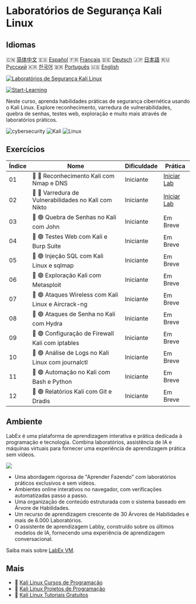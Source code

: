 # Laboratórios de Segurança Kali Linux

## Idiomas

🇨🇳 [简体中文](README_zh.md) 🇪🇸 [Español](README_es.md) 🇫🇷 [Français](README_fr.md) 🇩🇪 [Deutsch](README_de.md) 🇯🇵 [日本語](README_ja.md) 🇷🇺 [Русский](README_ru.md) 🇰🇷 [한국어](README_ko.md) 🇧🇷 [Português](README_pt.md) 🇺🇸 [English](README.md) 

[![Laboratórios de Segurança Kali Linux](https://cover-creator.labex.io/kali-linux-security-labs.png?lang=pt)](https://labex.io/pt/courses/kali-linux-security-labs)

[![Start-Learning](https://img.shields.io/badge/Start-Learning-whitesmoke?style=for-the-badge)](https://labex.io/pt/courses/kali-linux-security-labs)

Neste curso, aprenda habilidades práticas de segurança cibernética usando o Kali Linux. Explore reconhecimento, varredura de vulnerabilidades, quebra de senhas, testes web, exploração e muito mais através de laboratórios práticos.

![cybersecurity](https://img.shields.io/badge/cybersecurity-whitesmoke?style=for-the-badge&logo=cybersecurity)
![Kali](https://img.shields.io/badge/Kali-whitesmoke?style=for-the-badge&logo=kali)
![Linux](https://img.shields.io/badge/Linux-whitesmoke?style=for-the-badge&logo=linux)


## Exercícios

|   Índice | Nome                                                  | Dificuldade   | Prática                                                                                                                    |
|----------|-------------------------------------------------------|---------------|----------------------------------------------------------------------------------------------------------------------------|
|       01 | 📖 🔵 Reconhecimento Kali com Nmap e DNS              | Iniciante     | <a target='_blank' href='https://labex.io/pt/tutorials/kali-kali-reconnaissance-with-nmap-and-dns-552298'>Iniciar Lab</a>  |
|       02 | 📖 🔵 Varredura de Vulnerabilidades no Kali com Nikto | Iniciante     | <a target='_blank' href='https://labex.io/pt/tutorials/kali-kali-vulnerability-scanning-with-nikto-552301'>Iniciar Lab</a> |
|       03 | 📖 🟢 Quebra de Senhas no Kali com John               | Iniciante     | Em Breve                                                                                                                   |
|       04 | 📖 🟢 Testes Web com Kali e Burp Suite                | Iniciante     | Em Breve                                                                                                                   |
|       05 | 📖 🟢 Injeção SQL com Kali Linux e sqlmap             | Iniciante     | Em Breve                                                                                                                   |
|       06 | 📖 🟢 Exploração Kali com Metasploit                  | Iniciante     | Em Breve                                                                                                                   |
|       07 | 📖 🟢 Ataques Wireless com Kali Linux e Aircrack-ng   | Iniciante     | Em Breve                                                                                                                   |
|       08 | 📖 🟢 Ataques de Senha no Kali com Hydra              | Iniciante     | Em Breve                                                                                                                   |
|       09 | 📖 🟢 Configuração de Firewall Kali com iptables      | Iniciante     | Em Breve                                                                                                                   |
|       10 | 📖 🟢 Análise de Logs no Kali Linux com journalctl    | Iniciante     | Em Breve                                                                                                                   |
|       11 | 📖 🟢 Automação no Kali com Bash e Python             | Iniciante     | Em Breve                                                                                                                   |
|       12 | 📖 🟢 Relatórios Kali com Git e Dradis                | Iniciante     | Em Breve                                                                                                                   |

## Ambiente

LabEx é uma plataforma de aprendizagem interativa e prática dedicada à programação e tecnologia. Combina laboratórios, assistência de IA e máquinas virtuais para fornecer uma experiência de aprendizagem prática sem vídeos.

![](https://tutorial-screenshot.getvm.io/images/vm-1725247253.png)

- Uma abordagem rigorosa de "Aprender Fazendo" com laboratórios práticos exclusivos e sem vídeos.
- Ambientes online interativos no navegador, com verificações automatizadas passo a passo.
- Uma organização de conteúdo estruturada com o sistema baseado em Árvore de Habilidades.
- Um recurso de aprendizagem crescente de 30 Árvores de Habilidades e mais de 6.000 Laboratórios.
- O assistente de aprendizagem Labby, construído sobre os últimos modelos de IA, fornecendo uma experiência de aprendizagem conversacional.

Saiba mais sobre [LabEx VM](https://support.labex.io/using-labex/virtual-machine).

## Mais

- 🔗 [Kali Linux Cursos de Programação](https://github.com/labex-labs/awesome-programming-courses)
- 🔗 [Kali Linux Projetos de Programação](https://github.com/labex-labs/awesome-programming-projects)
- 🔗 [Kali Linux Tutoriais Gratuitos](https://github.com/labex-labs/kali-free-tutorials)

